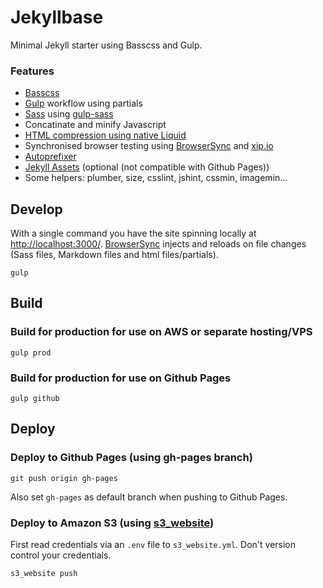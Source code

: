 # Jekyllbase

Minimal Jekyll starter using Basscss and Gulp.

### Features
+ [Basscss](http://www.basscss.com/)
+ [Gulp](http://gulpjs.com/) workflow using partials
+ [Sass](http://sass-lang.com/) using [gulp-sass](https://www.npmjs.com/package/gulp-sass)
+ Concatinate and minify Javascript
+ [HTML compression using native Liquid](https://github.com/penibelst/jekyll-compress-html)
+ Synchronised browser testing using [BrowserSync](http://www.browsersync.io/) and [xip.io](http://xip.io/)
+ [Autoprefixer](https://www.npmjs.com/package/gulp-autoprefixer)
+ [Jekyll Assets](https://github.com/jekyll-assets/jekyll-assets) (optional (not compatible with Github Pages))
+ Some helpers: plumber, size, csslint, jshint, cssmin, imagemin...

## Develop

With a single command you have the site spinning locally at [http://localhost:3000/](http://localhost:3000/). [BrowserSync](http://www.browsersync.io) injects and reloads on file changes (Sass files, Markdown files and html files/partials).

    gulp

## Build

### Build for production for use on AWS or separate hosting/VPS

	gulp prod

### Build for production for use on Github Pages

	gulp github

## Deploy

### Deploy to Github Pages (using gh-pages branch)

	git push origin gh-pages

Also set ``gh-pages`` as default branch when pushing to Github Pages.

### Deploy to Amazon S3 (using [s3_website](https://github.com/laurilehmijoki/s3_website))

First read credentials via an ``.env`` file to ``s3_website.yml``. Don't version control your credentials.

	s3_website push